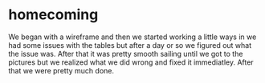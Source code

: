 # homecoming

We began with a wireframe and then we started working a little ways in we had some issues with the tables but after a day or so we figured out what the issue was. After that it was pretty smooth sailing until we got to the pictures but we realized what we did wrong and fixed it immediatley. After that we were pretty much done.
